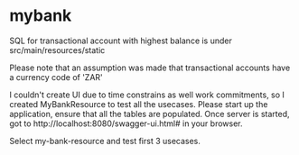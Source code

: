 # mybank

SQL for transactional account with highest balance is under src/main/resources/static

Please note that an assumption was made that transactional accounts have a currency code of 'ZAR'

I couldn't create UI due to time constrains as well work commitments, so I created MyBankResource to test all the usecases. Please start up the application, ensure that all the tables are populated.
Once server is started, got to http://localhost:8080/swagger-ui.html# in your browser.

Select my-bank-resource and test first 3 usecases.
